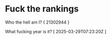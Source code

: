 # Fuck the rankings

Who the hell am I?
{ 21302944 }

What fucking year is it?
[ 2025-03-29T07:23:20Z ]
